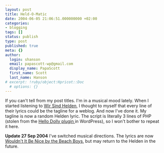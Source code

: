 ```yaml
---
layout: post
title: Held-O-Matic
date: 2004-06-05 21:06:51.000000000 +02:00
categories:
- blogging
tags: []
status: publish
type: post
published: true
meta: {}
author:
  login: shanson
  email: papascott-wp@gmail.com
  display_name: PapaScott
  first_name: Scott
  last_name: Hanson
# excerpt: !ruby/object:Hpricot::Doc
  # options: {}
---
```

<p>If you can't tell from my post titles. I'm in a musical mood lately. When I started listening to <a href="http://www.papascott.de/archives/2004/03/17/helden/" title="PapaScott: Helden">Wir Sind Helden</a>, I thought to myself that every line of their lyrics could be the tagline for a weblog. And now I've done it. My tagline is now a random Helden lyric. The script is literally 3 lines of PHP (stolen from the <a href="http://cvs.sourceforge.net/viewcvs.py/cafelog/wordpress/wp-content/plugins/hello.php?rev=1.3&view=auto">Hello Dolly plugin </a>in WordPress), so I won't bother to repeat it here.</p>
<p><strong>Update 27 Sep 2004</strong> I've switched musical directions. The lyrics are now <a href="http://www.papascott.de/archives/2004/09/26/wouldnt-it-be-nice/">Wouldn't It Be Nice by the Beach Boys</a>, but may return to the Helden in the future.</p>
